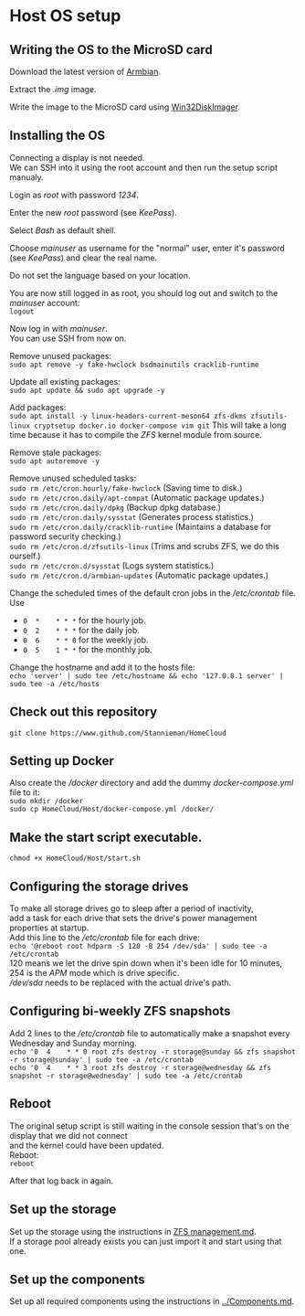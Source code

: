 # Host OS setup

## Writing the OS to the MicroSD card
Download the latest version of [Armbian](https://www.armbian.com/odroid-hc4/).

Extract the *.img* image.

Write the image to the MicroSD card using [Win32DiskImager](https://sourceforge.net/projects/win32diskimager/).

## Installing the OS
Connecting a display is not needed.\
We can SSH into it using the root account and then run the setup script manualy.

Login as *root* with password *1234*.

Enter the new *root* password (see *KeePass*).

Select *Bash* as default shell.

Choose *mainuser* as username for the "normal" user, enter it's password (see *KeePass*) and clear the real name.

Do not set the language based on your location.

You are now still logged in as root, you should log out and switch to the *mainuser* account:\
`logout`

Now log in with *mainuser*.\
You can use SSH from now on.

Remove unused packages:\
`sudo apt remove -y fake-hwclock bsdmainutils cracklib-runtime`

Update all existing packages:\
`sudo apt update && sudo apt upgrade -y`

Add packages:\
`sudo apt install -y linux-headers-current-meson64 zfs-dkms zfsutils-linux cryptsetup docker.io docker-compose vim git`
This will take a long time because it has to compile the *ZFS* kernel module from source.

Remove stale packages:\
`sudo apt autoremove -y`

Remove unused scheduled tasks:\
`sudo rm /etc/cron.hourly/fake-hwclock` (Saving time to disk.)\
`sudo rm /etc/cron.daily/apt-compat` (Automatic package updates.)\
`sudo rm /etc/cron.daily/dpkg` (Backup dpkg database.)\
`sudo rm /etc/cron.daily/sysstat` (Generates process statistics.)\
`sudo rm /etc/cron.daily/cracklib-runtime` (Maintains a database for password security checking.)\
`sudo rm /etc/cron.d/zfsutils-linux` (Trims and scrubs ZFS, we do this ourself.)\
`sudo rm /etc/cron.d/sysstat` (Logs system statistics.)\
`sudo rm /etc/cron.d/armbian-updates` (Automatic package updates.)

Change the scheduled times of the default cron jobs in the */etc/crontab* file.\
Use
* `0  *    * * *` for the hourly job.
* `0  2    * * *` for the daily job.
* `0  6    * * 0` for the weekly job.
* `0  5    1 * *` for the monthly job.

Change the hostname and add it to the hosts file:\
`echo 'server' | sudo tee /etc/hostname && echo '127.0.0.1 server' | sudo tee -a /etc/hosts`

## Check out this repository
`git clone https://www.github.com/Stannieman/HomeCloud`

## Setting up Docker
Also create the */docker* directory and add the dummy *docker-compose.yml* file to it:\
`sudo mkdir /docker`\
`sudo cp HomeCloud/Host/docker-compose.yml /docker/`

## Make the start script executable.
`chmod +x HomeCloud/Host/start.sh`

## Configuring the storage drives
To make all storage drives go to sleep after a period of inactivity,\
add a task for each drive that sets the drive's power management properties at startup.\
Add this line to the */etc/crontab* file for each drive:\
`echo '@reboot root hdparm -S 120 -B 254 /dev/sda' | sudo tee -a /etc/crontab`\
120 means we let the drive spin down when it's been idle for 10 minutes,\
254 is the *APM* mode which is drive specific.\
*/dev/sda* needs to be replaced with the actual drive's path.

## Configuring bi-weekly ZFS snapshots
Add 2 lines to the */etc/crontab* file to automatically make a snapshot every Wednesday and Sunday morning.\
`echo '0  4    * * 0 root zfs destroy -r storage@sunday && zfs snapshot -r storage@sunday' | sudo tee -a /etc/crontab`\
`echo '0  4    * * 3 root zfs destroy -r storage@wednesday && zfs snapshot -r storage@wednesday' | sudo tee -a /etc/crontab`

## Reboot
The original setup script is still waiting in the console session that's on the display that we did not connect\
and the kernel could have been updated.\
Reboot:\
`reboot`

After that log back in again.

## Set up the storage
Set up the storage using the instructions in [ZFS management.md](<./ZFS management.md>).\
If a storage pool already exists you can just import it and start using that one.

## Set up the components
Set up all required components using the instructions in [../Components.md](<../Components.md>).